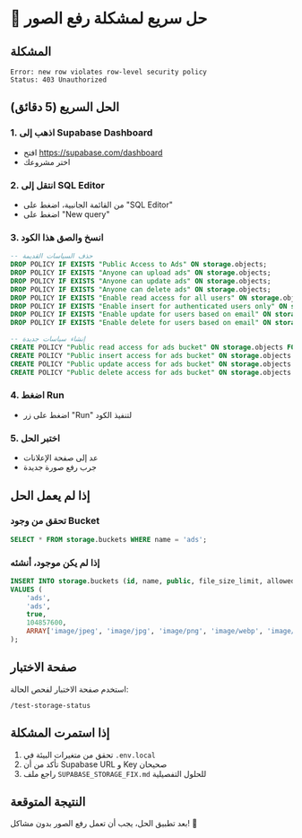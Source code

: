 # 🚨 حل سريع لمشكلة رفع الصور

## المشكلة
```
Error: new row violates row-level security policy
Status: 403 Unauthorized
```

## الحل السريع (5 دقائق)

### 1. اذهب إلى Supabase Dashboard
- افتح https://supabase.com/dashboard
- اختر مشروعك

### 2. انتقل إلى SQL Editor
- من القائمة الجانبية، اضغط على "SQL Editor"
- اضغط على "New query"

### 3. انسخ والصق هذا الكود
```sql
-- حذف السياسات القديمة
DROP POLICY IF EXISTS "Public Access to Ads" ON storage.objects;
DROP POLICY IF EXISTS "Anyone can upload ads" ON storage.objects;
DROP POLICY IF EXISTS "Anyone can update ads" ON storage.objects;
DROP POLICY IF EXISTS "Anyone can delete ads" ON storage.objects;
DROP POLICY IF EXISTS "Enable read access for all users" ON storage.objects;
DROP POLICY IF EXISTS "Enable insert for authenticated users only" ON storage.objects;
DROP POLICY IF EXISTS "Enable update for users based on email" ON storage.objects;
DROP POLICY IF EXISTS "Enable delete for users based on email" ON storage.objects;

-- إنشاء سياسات جديدة
CREATE POLICY "Public read access for ads bucket" ON storage.objects FOR SELECT USING (bucket_id = 'ads');
CREATE POLICY "Public insert access for ads bucket" ON storage.objects FOR INSERT WITH CHECK (bucket_id = 'ads');
CREATE POLICY "Public update access for ads bucket" ON storage.objects FOR UPDATE USING (bucket_id = 'ads');
CREATE POLICY "Public delete access for ads bucket" ON storage.objects FOR DELETE USING (bucket_id = 'ads');
```

### 4. اضغط Run
- اضغط على زر "Run" لتنفيذ الكود

### 5. اختبر الحل
- عد إلى صفحة الإعلانات
- جرب رفع صورة جديدة

## إذا لم يعمل الحل

### تحقق من وجود Bucket
```sql
SELECT * FROM storage.buckets WHERE name = 'ads';
```

### إذا لم يكن موجود، أنشئه
```sql
INSERT INTO storage.buckets (id, name, public, file_size_limit, allowed_mime_types)
VALUES (
    'ads',
    'ads',
    true,
    104857600,
    ARRAY['image/jpeg', 'image/jpg', 'image/png', 'image/webp', 'image/gif', 'video/mp4', 'video/webm', 'video/ogg', 'video/avi', 'video/mov']
);
```

## صفحة الاختبار
استخدم صفحة الاختبار لفحص الحالة:
```
/test-storage-status
```

## إذا استمرت المشكلة
1. تحقق من متغيرات البيئة في `.env.local`
2. تأكد من أن Supabase URL و Key صحيحان
3. راجع ملف `SUPABASE_STORAGE_FIX.md` للحلول التفصيلية

## النتيجة المتوقعة
بعد تطبيق الحل، يجب أن تعمل رفع الصور بدون مشاكل! 🎉

